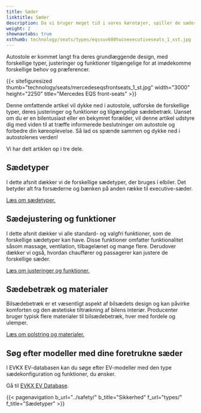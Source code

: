 ```yaml
---
title: Sæder
linktitle: Sæder
description: Da vi bruger meget tid i vores køretøjer, spiller de sæder, vi sidder i, en afgørende rolle for at give komfort, støtte og sikkerhed under vores rejser.
weight: 2
shownavtabs: true
xsthumb: technology/seats/types/eqssuv680twinexecutiveseats_1_xst.jpg
---
```

<!-- markdownlint-disable MD033 -->
Autostole er kommet langt fra deres grundlæggende design, med forskellige typer, justeringer og funktioner tilgængelige for at imødekomme forskellige behov og præferencer.

{{< sitefiguresized thumb="technology/seats/mercedeseqsfrontseats_1_st.jpg" width="3000" height="2250" title="Mercedes EQS front-seats" >}}

Denne omfattende artikel vil dykke ned i autostole, udforske de forskellige typer, deres justeringer og funktioner og tilgængelige sædebetræk. Uanset om du er en bilentusiast eller en bekymret forælder, vil denne artikel udstyre dig med viden til at træffe informerede beslutninger om autostole og forbedre din køreoplevelse. Så lad os spænde sammen og dykke ned i autostolenes verden!

Vi har delt artiklen op i tre dele.

## Sædetyper

I dette afsnit dækker vi de forskellige sædetyper, der bruges i elbiler. Det betyder alt fra forsæderne og bænken på anden række til executive-sæder.

[Læs om sædetyper.](typer/)

## Sædejustering og funktioner

I dette afsnit dækker vi alle standard- og valgfri funktioner, som de forskellige sædetyper kan have. Disse funktioner omfatter funktionalitet såsom massage, ventilation, tilbagelænet og mange flere. Derudover dækker vi også, hvordan chauffører og passagerer kan justere de forskellige sæder.

[Læs om justeringer og funktioner.](justering/)

## Sædebetræk og materialer

Bilsædebetræk er et væsentligt aspekt af bilsædets design og kan påvirke komforten og den æstetiske tiltrækning af bilens interiør. Producenter bruger typisk flere materialer til bilsædebetræk, hver med fordele og ulemper.

[Læs om polstring og materialer.](materialer/)

## Søg efter modeller med dine foretrukne sæder

I EVKX EV-databasen kan du søge efter EV-modeller med den type sædekonfiguration og funktioner, du ønsker.

Gå til [EVKX EV Database](../../evsearch/).

{{< pagenavigation b_url="../safety/" b_title="Sikkerhed" f_url="types/" f_title="Sædetyper" >}}
